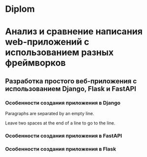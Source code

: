 # Diplom
# Анализ и сравнение написания web-приложений с использованием разных фреймворков
## Разработка простого веб-приложения с использованием Django, Flask и FastAPI 
### Особенности создания приложения в Django
 
 Paragraphs are separated
 by an empty line.

 Leave two spaces at the end of a line
 to go to the line.
### Особенности создания приложения в FastAPI


### Особенности создания приложения в Flask

